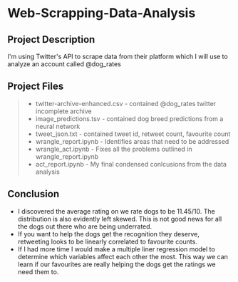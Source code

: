 # Web-Scrapping-Data-Analysis
## Project Description
I'm using Twitter's API to scrape data from their platform which I will use to analyze an account called @dog_rates

## Project Files
> * twitter-archive-enhanced.csv - contained @dog_rates twitter incomplete archive <br>
> * image_predictions.tsv - contained dog breed predictions from a neural network <br>
> * tweet_json.txt - contained tweet id, retweet count, favourite count <br>
> * wrangle_report.ipynb -  Identifies areas that need to be addressed <br>
> * wrangle_act.ipynb - Fixes all the problems outlined in wrangle_report.ipynb <br>
> * act_report.ipynb - My final condensed conlcusions from the data analysis <br>

## Conclusion
* I discovered the average rating on we rate dogs to be 11.45/10. The distribution is also evidently left skewed. This is not good news for all the dogs out there who are being underrated. <br>
* If you want to help the dogs get the recognition they deserve, retweeting looks to be linearly correlated to favourite counts. <br>
* If I had more time I would make a multiple liner regression model to determine which variables affect each other the most. This way we can learn if our favourites are really helping the dogs get the ratings we need them to.

